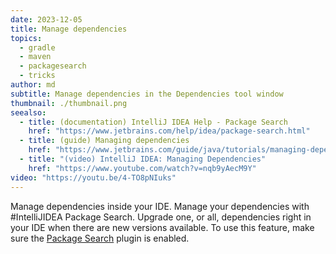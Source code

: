 ```yaml
---
date: 2023-12-05
title: Manage dependencies
topics:
  - gradle
  - maven
  - packagesearch
  - tricks
author: md
subtitle: Manage dependencies in the Dependencies tool window
thumbnail: ./thumbnail.png
seealso:
  - title: (documentation) IntelliJ IDEA Help - Package Search
    href: "https://www.jetbrains.com/help/idea/package-search.html"
  - title: (guide) Managing dependencies
    href: "https://www.jetbrains.com/guide/java/tutorials/managing-dependencies/"
  - title: "(video) IntelliJ IDEA: Managing Dependencies"
    href: "https://www.youtube.com/watch?v=nqb9yAecM9Y"
video: "https://youtu.be/4-TO8pNIuks"
---
```


Manage dependencies inside your IDE. Manage your dependencies with #IntelliJIDEA Package Search. Upgrade one, or all, dependencies right in your IDE when there are new versions available.
To use this feature, make sure the [Package Search](https://www.jetbrains.com/help/idea/package-search.html) plugin is enabled.
